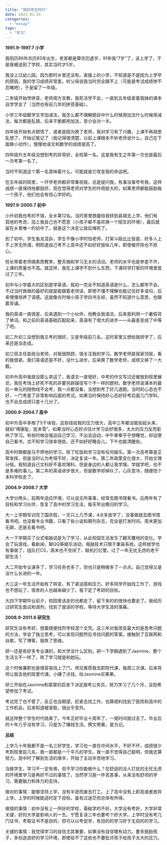 ```yaml
---
title: "我的学生时代"
date: 2021-01-25
categories: 
  - "essay"
tags: 
  - "学习"
---
```


**1991.9-1997.7 小学**

我阳历86年农历85年出生，老家都是算农历虚岁，91年我“7岁”了，该上学了，于是我被送到了学校，其实当时才5岁。

我没上过幼儿园，因为那时乡里还没有。直接上的小学，不知道是不是因为上学早的原因，我的学习成绩非常差。听父母说我当时完全跟不上（可能是考试成绩惨不忍睹吧），于是留了一年级。

二年级开始学拼音，老师用方言教，我死活学不会，一直到五年级拿着我妹的课本自学学会了（当然也有前几年的拼音基础）。

小学三年级数学文字加减法，我怎么都不理解题目中什么时候用加法什么时候用减法，每次都是乱猜，后来干脆都用加法，至少会对一半。

四年级开始有点顿悟了，或者是因为换了老师，我对学习有了兴趣，上课不再胡思乱想了，开始记笔记了（我记得很清楚，以前上课根本不听老师说什么，自己在下面做小动作）。慢慢地语文和数学的成绩提高了。

四年级升五年级没想到考的非常好，全校第一名。这是我有生之年第一次也是最后一次考第一名了。

当时不知道这个第一名意味着什么，可能就是它改变我的命运吧。

在五年级的班里，一开学老师都非常重视我，总是提问我，有事没事夸夸我，这样成绩一直保持地都挺好。现在觉得老师对学生的作用挺大的，如果老师都能鼓励每一个孩子，他们也会有信心学好的。

**1997.9-2000.7 初中**

小升初我也考的不错，全乡第12名。当时家里商量给我转到县城去上学。他们有其他的考虑，加上我自己也不愿意（小孩子都不喜欢换一个陌生的环境），最后就留在乡里唯一的初中了。就是这个决定让我后悔死了。

到了初中，学生鱼龙混杂，学生不像小学时怕老师，打架斗殴比比皆是，好多人上不上学无所谓，明知道自己考不上高中还不如好好放纵几年，即使被开除也不担心。

校长带着老师搞素质教育，整天搞和学习无关的活动。老师的水平也是参差不齐，上课的质量也不高。就这样，我在上课学不到什么东西，下课同学打架的环境里度过了三年。

初中与小学最大的区别是学英语，我初一完全不知道英语是什么，怎么都学不会。不过当时我做的最好的就是能跟着老师读，即使不懂不理解也能记住好多语句，后来慢慢培养了语感。这就像古时候小孩子学四书五经，虽然不知道什么意思，也跟着背诵。

我的英语一直很差，后来遇到一个小伙伴，他教会我语法，后来我利用一个暑假背了单词。和之前的英语基础匹配起来，英语有了很大的进步——从最差变成了中等了吧。

初二升初三没想到我又考的很好，又是年级前几名，这时家里又想给我转学了，后来还是没走成。

初三班主任是政治老师，对我很照顾，很关注我的学习。数学老师是我家邻居，看的我很紧。我们英语还是不好，没什么进步。后来换了数学老师，成绩又掉了一大截。

初中升高中我就没那么幸运了，我语文一直很好，中考的作文写过还被放到班里展览，我在考场上好死不死的非要另辟蹊径写个不一样的题材。数学老师说课本的最后一单元的抛物线不会考，我一点都没看，没想到考了好几道题。当时的心态也不好，一门考差了非常影响后面的考试。如果当时保持好心态好好考后面几门学科，也不会总成绩只差十几分了。

**2000.9-2004.7 高中**

初中升高中多掏了5千块钱，这些钱给我的压力很大，高中三年都没能抬起头来，就如“靖康耻，犹未雪”。如果当时心态好点估计学习会好很多，太大的压力反而影响了学习。有些时候会强迫自己学习，不出去运动，中午晕晕乎乎想睡觉，却迫使自己看书，岂不知学习效率很低，还不如好好睡会儿，下午也能清醒些。

高中时期都是马不停地的学习，除了吃饭和学习没有任何娱乐。第一次高考算是正常发挥，但是当时认为考得不好，决定复读一年。第二年政策变化很大，开始文理分班。我知道自己文科好不喜欢理科，但是身边的人都让我学理。学就学吧，也不是多难的事儿。第二年的英语进步很大，但是数学却掉队了。心灰意冷，随便找个本科学校走了。

**2004.9-2008.7 大学**

大学分两头，前两年适应环境，可以说无所事事，经常去图书馆看书。后两年有了目标和学习伙伴，恢复了高中的学习生活，每天早出晚归的学习。

大一上学期军训完了国庆假，一天只上几节课，4点多放学了，没事做就去图书馆看书吧。也没看专业书籍，只看了些小说和期刊杂志，完全是打发时间。周末更加无聊，还是去看书吧。

大一下学期买了台式电脑说是为了学习，从此校园生活发生了翻天覆地的变化。学会了玩游戏，看新闻，聊QQ等娱乐活动，电脑技术只限于重装系统。这样放学也有事做了，组队打CS，周末也不空闲了，联机打红警。过了一年无忧无虑的老干部生活！

大二开始专业课多了，学习任务也多了，但也只是稍微多了一点点。自己觉得又是没什么长进的一年。

大三这一年生活开始有了转变，有了紧迫感和压力，好多同学开始找工作了，游戏也不想玩了，宿舍的人也越来越少了。我下定了考研的目标。

大四下学期毕业前夕，校园里该走的也都走了，留下来的的很快也要走了。我经历过研究生面试和调剂，找到了就读的学校，等待大学生涯的落幕。

**2008.9-2011.6 研究生**

研究生没有考好，想着随便找所学校混个文凭。这三年对我改变最大的是思考问题的方法，学会了独立思考，可以发现问题然后寻找问题的答案。接触到了互联网和谷歌，写了博客，锻炼了思维。

研一还是有好多专业课的，和大学没什么区别。研一下学期遇到了Jasmine，整个生活又不一样了，除了学习就是和她玩。

这个时候兼职也是很容易找上了门，师兄推荐我去职院代课，每周三次课。后来导师让我去他的班里代课。小赚了点钱，给Jasmine买果果。

研三开始在Jasmine和蒙蒙的启发下决定报考公务员，努力学习了几个月，没抱希望参加了考试。

考试完了也不管了，反正也没期望。赶紧去找工作，也算顺利找到了医院和高中的工作机会。后来知道被录取，很出乎意外。

就这样整个学生时代结束了。今年正好毕业十周年了，一晃时间就过去了。毕业后的十年几乎没有学习，只是为了赚钱生活。撰文祭奠，是为记。

**总结**

上学几十年我都不是一名三好学生，学习也一直在中间水平，不好不坏，成绩很少考到班里前几名，我一直都是一个平凡的学生。我一直不觉得自己聪明，但我还算努力。高中时了解到生活的艰辛，开始了主动辛苦地学习。

当做学生，学习不一定有用，但不学习你能做什么？在舒适的没人打扰的无忧无虑的环境里学习是再好不过的事情了。当然学习是一件苦差事，从来没有舒坦的学习，需要脑力和体力的支持。

做对的事情：能够坚持上学，没有半途而废去打工。上了高中没有上职高或者放弃上学。上学的时候能适时定下目标，虽有过迷茫但总体有所得。

做错的事情：初中没有上一所好的学校，基础学的不好。大学没有考好，大学非常关键，好的大学是影响人的一生。宁愿复读三年也要考个好大学。上学时没有考几门证书，考取证书不是目的，但可以以考促学，有目的的学习好于无目的的学习。

关键的事情：我觉得学习的自信尤其重要，如果没有自信哪有动力。要多鼓励孩子，多创造良好的学习环境，即使给不了这些也不要批评孩子给孩子太大的压力。
